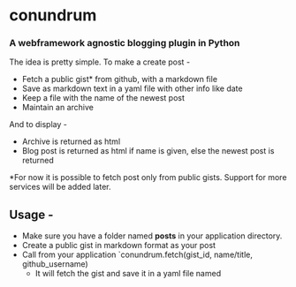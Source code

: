 # conundrum

### A webframework agnostic blogging plugin in Python

The idea is pretty simple. To make a create post -

  - Fetch a public gist* from github, with a markdown file
  - Save as markdown text in a yaml file with other info like date
  - Keep a file with the name of the newest post
  - Maintain an archive

And to display -

  - Archive is returned as html
  - Blog post is returned as html if name is given, else the newest post is returned

*For now it is possible to fetch post only from public gists. Support for more services will be added later.

## Usage -

  - Make sure you have a folder named **posts** in your application directory.
  - Create a public gist in markdown format as your post
  - Call from your application `conundrum.fetch(gist_id, name/title, github_username)
    - It will fetch the gist and save it in a yaml file named <title>, along with some other data
    - It will also update the archive, which is saved as a markdown file in the **posts** directory
    - And it will update a file named **first** with the name of the new file.
  - To update a post, call `conundrum.update(title)` and it will update the post.
  - To get the archive, call `conundrum.archive()`
  - To get a post call `conundrum.blog(title)`.
    - It will return the html of that particular blog post, if it exists.
    - If no title is supplied, it will return the latest post.
  - A function `operate` is provided. It will take in arguments, and send them as `post` data to a url in the args
    - The format is `conundrum.operate(-p|-u url title <gist_id> <auth>)`
      - -p for post, -u for update(not used right now, but will be later)
      - `url` is the url you want to call on your site. Eg domain.tld/fetch to create a post, domain.tld/update to update it
      - `title` is the title of the post
      - `gist_id` is required only when you're creating a new post
      - `auth` is optional, you can use it to send authentication
    - This function is pretty basic, and it would be much better, and easier to create one of your own

## To Do

  - Make it possible for the user to change the posts directory
  - Add support for private gists, and more services(dropbox, google drive...)

